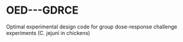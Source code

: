 # OED---GDRCE
Optimal experimental design code for group dose-response challenge experiments (C. jejuni in chickens)
